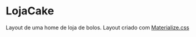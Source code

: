 # LojaCake
Layout de  uma home de loja de bolos.
Layout criado com <a href="https://materializecss.com/">Materialize.css</a>
